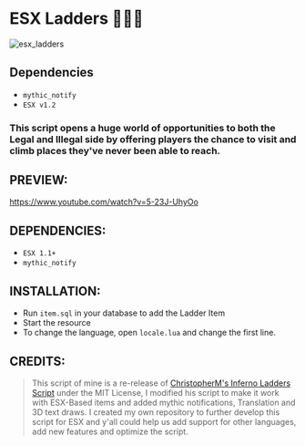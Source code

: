 # __ESX Ladders__ 🚒👨‍🚒

![esx_ladders](https://forum.cfx.re/uploads/default/original/4X/c/1/b/c1b31d2efae7f6cf39807eca4708f8ec8537c9fe.jpeg)

## Dependencies
* `mythic_notify`
* `ESX v1.2`

### This script opens a huge world of opportunities to both the Legal and Illegal side by offering players the chance to visit and climb places they've never been able to reach.

## PREVIEW:
https://www.youtube.com/watch?v=5-23J-UhyOo

## DEPENDENCIES:
* `ESX 1.1+`
* `mythic_notify`

## INSTALLATION:
* Run `item.sql` in your database to add the Ladder Item
* Start the resource
* To change the language, open `locale.lua` and change the first line.


## CREDITS:
> This script of mine is a re-release of [ChristopherM's Inferno Ladders Script](https://forum.cfx.re/t/release-ladders/1439521) under the MIT License, I modified his script to make it work with ESX-Based items and added mythic notifications, Translation and 3D text draws.
I created my own repository to further develop this script for ESX and y'all could help us add support for other languages, add new features and optimize the script.

